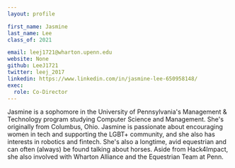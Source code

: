 ```yaml
---
layout: profile

first_name: Jasmine
last_name: Lee
class_of: 2021

email: leej1721@wharton.upenn.edu
website: None
github: LeeJ1721
twitter: leej_2017
linkedin: https://www.linkedin.com/in/jasmine-lee-650958148/
exec:
  role: Co-Director
---
```

Jasmine is a sophomore in the University of Pennsylvania's Management & Technology program studying Computer Science and Management. She's originally from Columbus, Ohio. Jasmine is passionate about encouraging women in tech and supporting the LGBT+ community, and she also has interests in robotics and fintech. She's also a longtime, avid equestrian and can often (always) be found talking about horses. Aside from Hack4Impact, she also involved with Wharton Alliance and the Equestrian Team at Penn.
